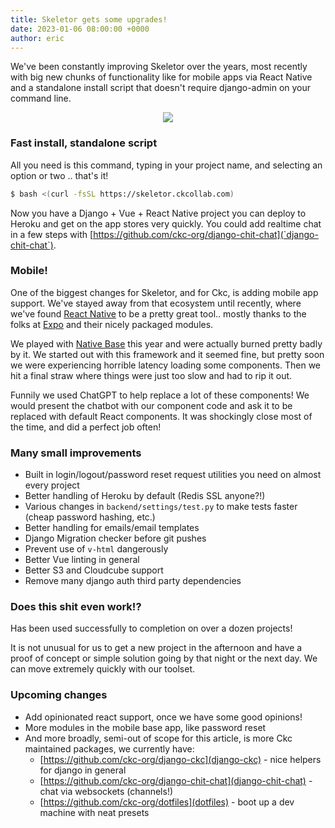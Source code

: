 ```yaml
---
title: Skeletor gets some upgrades!
date: 2023-01-06 08:00:00 +0000
author: eric
---
```


We've been constantly improving Skeletor over the years, most recently with
big new chunks of functionality like for mobile apps via React Native and
a standalone install script that doesn't require django-admin on your command line.

<!--more-->

<div style="text-align: center;">
    <img src="https://github.com/ckc-org/skeletor/raw/master/docs/skeletor_creation.gif" style="margin: 0 auto;">
</div>


### Fast install, standalone script

All you need is this command, typing in your project name, and selecting an option or two .. that's it!

```bash
$ bash <(curl -fsSL https://skeletor.ckcollab.com)
```

Now you have a Django + Vue + React Native project you can deploy to Heroku and get on the
app stores very quickly. You could add realtime chat in a few steps with [https://github.com/ckc-org/django-chit-chat](`django-chit-chat`).


### Mobile!

One of the biggest changes for Skeletor, and for Ckc, is adding mobile app support. We've stayed
away from that ecosystem until recently, where we've found [React Native](https://reactnative.dev/) to be a pretty great tool.. 
mostly thanks to the folks at [Expo](https://expo.dev/) and their nicely packaged modules.

We played with [Native Base](https://nativebase.io/) this year and were actually burned pretty
badly by it. We started out with this framework and it seemed fine, but pretty soon
we were experiencing horrible latency loading some components. Then we hit a final straw
where things were just too slow and had to rip it out.

Funnily we used ChatGPT to help replace a lot of these components! We would present 
the chatbot with our component code and ask it to be replaced with default React components. 
It was shockingly close most of the time, and did a perfect job often!


### Many small improvements

 * Built in login/logout/password reset request utilities you need on almost every project
 * Better handling of Heroku by default (Redis SSL anyone?!)
 * Various changes in `backend/settings/test.py` to make tests faster (cheap password hashing, etc.)
 * Better handling for emails/email templates
 * Django Migration checker before git pushes
 * Prevent use of `v-html` dangerously
 * Better Vue linting in general
 * Better S3 and Cloudcube support
 * Remove many django auth third party dependencies

### Does this shit even work!?

Has been used successfully to completion on over a dozen projects!

It is not unusual for us to get a new project in the afternoon and have a proof of concept or 
simple solution going by that night or the next day. We can move extremely quickly with
our toolset.

### Upcoming changes

 * Add opinionated react support, once we have some good opinions!
 * More modules in the mobile base app, like password reset
 * And more broadly, semi-out of scope for this article, is more Ckc maintained packages, we currently have:
   * [https://github.com/ckc-org/django-ckc](django-ckc) - nice helpers for django in general
   * [https://github.com/ckc-org/django-chit-chat](django-chit-chat) - chat via websockets (channels!)
   * [https://github.com/ckc-org/dotfiles](dotfiles) - boot up a dev machine with neat presets
